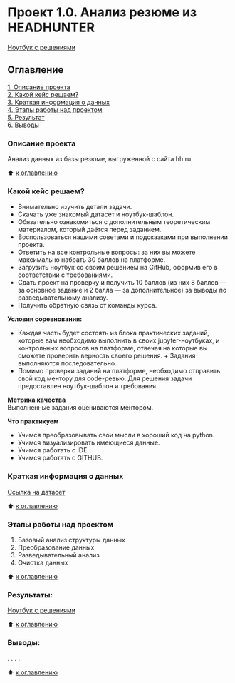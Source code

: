 # Проект 1.0.    Анализ резюме из HEADHUNTER

[Ноутбук с решениями](https://github.com/PavelZhuravkov/sf_data_science/blob/main/project_1.0/Ноутбук%20с%20заданиями.ipynb)

## Оглавление  
[1. Описание проекта](https://github.com/PavelZhuravkov/sf_data_science/tree/main/project_1.0/readme.md#Описание-проекта)  
[2. Какой кейс решаем?](https://github.com/PavelZhuravkov/sf_data_science/tree/main/project_1.0/readme.md#Какой-кейс-решаем)  
[3. Краткая информация о данных](https://github.com/PavelZhuravkov/sf_data_science/tree/main/project_1.0/readme.md#Краткая-информация-о-данных)  
[4. Этапы работы над проектом](https://github.com/PavelZhuravkov/sf_data_science/tree/main/project_1.0/readme.md#Этапы-работы-над-проектом)  
[5. Результат](https://github.com/PavelZhuravkov/sf_data_science/tree/main/project_1.0/readme.md#Результат)    
[6. Выводы](https://github.com/PavelZhuravkov/sf_data_science/tree/main/project_1.0/readme.md#Выводы) 

### Описание проекта    
Анализ данных из базы резюме, выгруженной с сайта hh.ru.

:arrow_up: [к оглавлению](https://github.com/PavelZhuravkov/sf_data_science/tree/main/project_1.0/readme.md#Оглавление)


### Какой кейс решаем?    
+  Внимательно изучить детали задачи.
+  Скачать уже знакомый датасет и ноутбук-шаблон.
+  Обязательно ознакомиться с дополнительным теоретическим материалом, который даётся перед заданием.
+  Воспользоваться нашими советами и подсказками при выполнении проекта.
+  Ответить на все контрольные вопросы: за них вы можете максимально набрать 30 баллов на платформе.
+  Загрузить ноутбук со своим решением на GitHub, оформив его в соответствии с требованиями.
+  Сдать проект на проверку и получить 10 баллов (из них 8 баллов — за основное задание и 2 балла — за дополнительное) за выводы по разведывательному анализу.
+  Получить обратную связь от команды курса.

**Условия соревнования:**  
+  Каждая часть будет состоять из блока практических заданий, которые вам необходимо выполнить в своих jupyter-ноутбуках, и контрольных вопросов на платформе, отвечая на которые вы сможете проверить верность своего решения.      +  Задания выполняются последовательно.
+  Помимо проверки заданий на платформе, необходимо отправить свой код ментору для code-ревью. Для решения задачи предоставлен ноутбук-шаблон и требования.

**Метрика качества**     
Выполненные задания оцениваются ментором.

**Что практикуем**     
- Учимся преобразовывать свои мысли в  хороший код на python.
- Учимся визуализировать имеющиеся данные.
- Учимся работать с IDE.
- Учимся работать с GITHUB.

### Краткая информация о данных
[Ссылка на датасет](https://drive.google.com/file/d/18QDmJudifCMkcT4fWnqCy-ba-_A8nGj7/view?usp=share_link)
  
:arrow_up: [к оглавлению](https://github.com/PavelZhuravkov/sf_data_science/tree/main/project_1.0/readme.md#Оглавление)


### Этапы работы над проектом  
1. Базовый анализ структуры данных
2. Преобразование данных
3. Разведывательный анализ
4. Очистка данных

:arrow_up: [к оглавлению](https://github.com/PavelZhuravkov/sf_data_science/tree/main/project_1.0/readme.md#Оглавление)


### Результаты:  
[Ноутбук с решениями](https://github.com/PavelZhuravkov/sf_data_science/blob/main/project_1.0/Ноутбук%20с%20заданиями.ipynb)

:arrow_up: [к оглавлению](https://github.com/PavelZhuravkov/sf_data_science/tree/main/project_1.0/readme.md#Оглавление)


### Выводы:  
. . . .

:arrow_up: [к оглавлению](https://github.com/PavelZhuravkov/sf_data_science/tree/main/project_1.0/readme.md#Оглавление)
